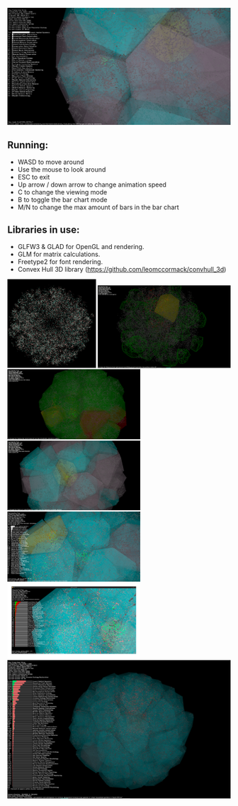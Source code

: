 ![screenshot](https://github.com/snej55/pipeline_visualisation/blob/main/screenshots/screenshot_1.png)

## Running:

- WASD to move around
- Use the mouse to look around
- ESC to exit
- Up arrow / down arrow to change animation speed
- C to change the viewing mode
- B to toggle the bar chart mode
- M/N to change the max amount of bars in the bar chart

## Libraries in use:

- GLFW3 & GLAD for OpenGL and rendering.
- GLM for matrix calculations.
- Freetype2 for font rendering.
- Convex Hull 3D library (https://github.com/leomccormack/convhull_3d)

<p float="left">
  <img src="https://github.com/snej55/pipeline_visualisation/blob/main/screenshots/Screenshot_20250516_165311.png" width="200">
  <img src="https://github.com/snej55/pipeline_visualisation/blob/main/screenshots/Screenshot_20250521_160203.png" width="300">
  <img src="https://github.com/snej55/pipeline_visualisation/blob/main/screenshots/Screenshot_20250521_170309.png" width="300">
  <img src="https://github.com/snej55/pipeline_visualisation/blob/main/screenshots/Screenshot_20250521_171522.png" width="300">
  <img src="https://github.com/snej55/pipeline_visualisation/blob/main/screenshots/Screenshot_20250522_151029.png" width="300">
  <img src="https://github.com/snej55/pipeline_visualisation/blob/main/screenshots/Screenshot_20250522_154708.png" width="300">
  <img src="https://github.com/snej55/pipeline_visualisation/blob/main/screenshots/Screenshot_20250522_160759.png">
</p>
